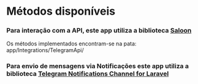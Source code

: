 # Métodos disponíveis

### Para interação com a API, este app utiliza a biblioteca [Saloon](https://docs.saloon.dev)

Os métodos implementados encontram-se na pata: app/Integrations/TelegramApi/

### Para envio de mensagens via Notificações este app utiliza a biblioteca [Telegram Notifications Channel for Laravel](https://laravel-notification-channels.com/telegram/)